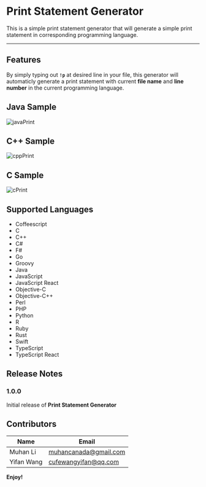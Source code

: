 # Print Statement Generator

This is a simple print statement generator that will generate a simple print statement in corresponding programming language.

___

## Features

By simply typing out **`!p`** at desired line in your file, this generator will automaticly generate a print statement with current **file name** and **line number** in the current programming language.

## Java Sample
![javaPrint](https://raw.githubusercontent.com/Misaka221214/Printer-Statement-Generator/master/javaPrint.gif)

## C++ Sample
![cppPrint](https://raw.githubusercontent.com/Misaka221214/Printer-Statement-Generator/master/cppPrint.gif)

## C Sample
![cPrint](https://raw.githubusercontent.com/Misaka221214/Printer-Statement-Generator/master/cPrint.gif)

## Supported Languages

* Coffeescript
* C
* C++
* C#
* F#
* Go
* Groovy
* Java
* JavaScript
* JavaScript React
* Objective-C
* Objective-C++
* Perl
* PHP
* Python
* R
* Ruby
* Rust
* Swift
* TypeScript
* TypeScript React

## Release Notes

### 1.0.0

Initial release of **Print Statement Generator**

## Contributors

| Name | Email|
| ---- | ---- |
| Muhan Li | muhancanada@gmail.com |
| Yifan Wang | cufewangyifan@qq.com |

**Enjoy!**
